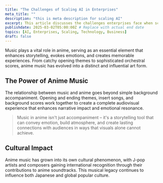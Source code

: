 ```yaml
---
title: "The Challenges of Scaling AI in Enterprises"
meta_title: ""
description: "this is meta description for scaling AI"
excerpt: This article discusses the challenges enterprises face when scaling AI solutions and strategies to overcome them.
publishdate: 2025-03-02T05:00:00Z # Replace with actual end date
topics: [AI, Enterprises, Scaling, Technology, Business]
draft: false
---
```

Music plays a vital role in anime, serving as an essential element that enhances storytelling, evokes emotions, and creates memorable experiences. From catchy opening themes to sophisticated orchestral scores, anime music has evolved into a distinct and influential art form.

## The Power of Anime Music

The relationship between music and anime goes beyond simple background accompaniment. Opening and ending themes, insert songs, and background scores work together to create a complete audiovisual experience that enhances narrative impact and emotional resonance.

> Music in anime isn't just accompaniment – it's a storytelling tool that can convey emotion, build atmosphere, and create lasting connections with audiences in ways that visuals alone cannot achieve.

## Cultural Impact

Anime music has grown into its own cultural phenomenon, with J-pop artists and composers gaining international recognition through their contributions to anime soundtracks. This musical legacy continues to influence both Japanese and global popular culture.
